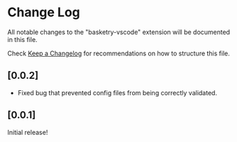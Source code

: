 # Change Log

All notable changes to the "basketry-vscode" extension will be documented in this file.

Check [Keep a Changelog](http://keepachangelog.com/) for recommendations on how to structure this file.

## [0.0.2]

- Fixed bug that prevented config files from being correctly validated.

## [0.0.1]

Initial release!
